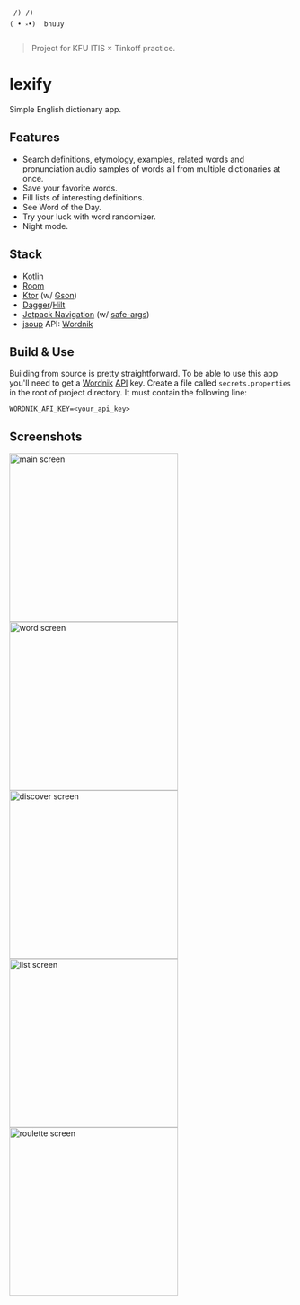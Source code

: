 ```
 /) /)
( • ༝•)  bnuuy
```

> Project for KFU ITIS × Tinkoff practice.

# lexify
Simple English dictionary app.

## Features
* Search definitions, etymology, examples, related words and pronunciation audio samples of words all from multiple dictionaries at once.
* Save your favorite words.
* Fill lists of interesting definitions.
* See Word of the Day.
* Try your luck with word randomizer.
* Night mode.

## Stack
* [Kotlin](https://kotlinlang.org/)
* [Room](https://developer.android.com/training/data-storage/room)
* [Ktor](https://ktor.io/) (w/ [Gson](https://github.com/google/gson))
* [Dagger](https://dagger.dev/)/[Hilt](https://dagger.dev/hilt/)
* [Jetpack Navigation](https://developer.android.com/guide/navigation) (w/ [safe-args](https://developer.android.com/guide/navigation/use-graph/safe-args))
* [jsoup](https://jsoup.org/)
API: [Wordnik](https://www.wordnik.com/)

## Build & Use
Building from source is pretty straightforward. To be able to use this app you'll need to get a [Wordnik](https://www.wordnik.com/) [API](https://developer.wordnik.com/) key. Create a file called `secrets.properties` in the root of project directory. It must contain the following line:
```
WORDNIK_API_KEY=<your_api_key>
```

## Screenshots
<p float="left">
<img alt="main screen" src="screenshots/main_screen.jpg" width="300"/>
<img alt="word screen" src="screenshots/word_screen.jpg" width="300"/>
<img alt="discover screen" src="screenshots/discover_screen.jpg" width="300"/>
<img alt="list screen" src="screenshots/list_screen.jpg" width="300"/>
<img alt="roulette screen" src="screenshots/roulette_screen.jpg" width="300"/>
</p>
